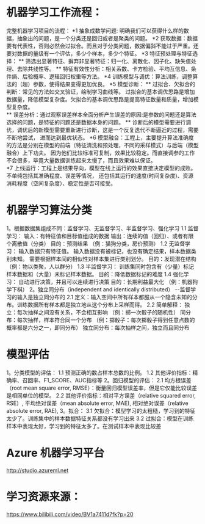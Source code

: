 # 机器学习工作流程：
完整机器学习项目的流程：
    *1 抽象成数学问题: 明确我们可以获得什么样的数据，抽象出的问题，是一个分类还是回归或者是聚类的问题。
    *2 获取数据：数据要有代表性，否则必然会过拟合。而且对于分类问题，数据偏斜不能过于严重。还要对数据的量级有一个评估，多少个样本，多少个特征。
    *3 特征预处理与特征选择：
        ** 筛选出显著特征、摒弃非显著特征：归一化、离散化、因子化、缺失值处理、去除共线性等。
        ** 特征有效性分析：相关系数、卡方检验、平均互信息、条件熵、后验概率、逻辑回归权重等方法。
    *4 训练模型与调优：算法训练，调整算法的（超）参数，使得结果变得更加优良。
    *5 模型诊断：
        ** 过拟合、欠拟合的判断：常见的方法如交叉验证，绘制学习曲线等。
                    过拟合的基本调优思路是增加数据量，降低模型复杂度。欠拟合的基本调优思路是提高特征数量和质量，增加模型复杂度。        
        ** 误差分析：通过观察误差样本全面分析产生误差的原因:是参数的问题还是算法选择的问题，是特征的问题还是数据本身的问题。
        ** 诊断后的模型需要进行调优，调优后的新模型需要重新进行诊断，这是一个反复迭代不断逼近的过程，需要不断地尝试， 进而达到最优状态。
    *6 模型融合：工程上，主要提升算法准确度的方法是分别在模型的前端（特征清洗和预处理，不同的采样模式）与后端（模型融合）上下功夫。
                因为他们比较标准可复制，效果比较稳定。而直接调参的工作不会很多，毕竟大量数据训练起来太慢了，而且效果难以保证。        
    *7 上线运行：工程上是结果导向，模型在线上运行的效果直接决定模型的成败。 不单纯包括其准确程度、误差等情况，
                还包括其运行的速度(时间复杂度)、资源消耗程度（空间复杂度）、稳定性是否可接受。        

# 机器学习算法分类
1。根据数据集组成不同：监督学习、无监督学习、半监督学习、强化学习
        1.1 监督学习：
                输入：有特征值和目标值组成的数据
                输出：连续的值（回归）、或者有限个离散值（分类）
                目的：预测结果 （例：猫狗分类，房价预测）
        1.2 无监督学习：
                输入数据只有特征值。
                输入数据没有被标记，也没有确定结果，样本数据类别未知。
                需要根据样本间的相似性对样本集进行类别划分。
                目的：发现潜在结构 （例：物以类聚，人以群分）
        1.3 半监督学习：
                训练集同时包含有（少量）标记样本数据和（大量）未标记样本数据。
                目的：降低数据标记的难度
        1.4 强化学习：
                自动进行决策，并且可以连续进行决策
                目的：长期利益最大化 （例：机器狗学下棋）
2。独立同分布（independent and identically distributed） --监督学习的输入是独立同分布的
        2.1 定义：输入空间中所有样本都服从一个隐含未知的分布。训练数据所有样本都是独立地从这个分布上采样而得。
        2.2 简单解释：
                独立：每次抽样之间没有关系，不会相互影响 （例：掷一次骰子的随机性）
                同分布：每次抽样，样本符合同一个分布 （例：掷骰子：每次掷骰子得到任意点数的概率都是六分之一，即同分布）
                独立同分布：每次抽样之间，独立而且同分布

# 模型评估
1。分类模型的评估：
        1.1 预测正确的数占样本总数的比例。
        1.2 其他评价指标：精确率、召回率、F1_SCORE、AUC指标等
2。回归模型的评估：
        2.1 均方根误差 （root mean square error, RMSE）：衡量回归模型误差率，但是它仅能比较误差是相同单位的模型。
        2.2 其他评价指标：相对平方误差（relative squared error, RSE）,
                        平均绝对误差（mean absolute error, MAE),
                        相对绝对误差（relative absolute error, RAE),
3。拟合：
    3.1 欠拟合：模型学习的太粗糙，学习到的特征太少了。训练集中的样本数据特征关系都没有学习出来
    3.2 过拟合：模型在训练样本中表现太好，学习到的特征太多了。在测试样本中表现比较差

# Azure 机器学习平台
http://studio.azureml.net

# 学习资源来源：
https://www.bilibili.com/video/BV1a7411d7fk?p=20
         